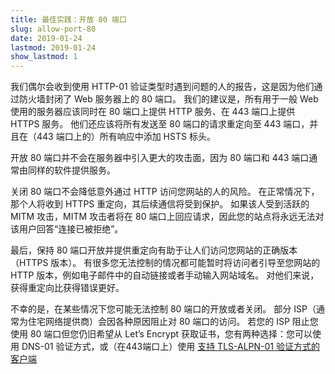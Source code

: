 ```yaml
---
title: 最佳实践：开放 80 端口
slug: allow-port-80
date: 2019-01-24
lastmod: 2019-01-24
show_lastmod: 1
---
```



我们偶尔会收到使用 HTTP-01 验证类型时遇到问题的人的报告，这是因为他们通过防火墙封闭了 Web 服务器上的 80 端口。 我们的建议是，所有用于一般 Web 使用的服务器应该同时在 80 端口上提供 HTTP 服务、在 443 端口上提供 HTTPS 服务。 他们还应该将所有发送至 80 端口的请求重定向至 443 端口，并且在（443 端口上的）所有响应中添加 HSTS 标头。

开放 80 端口并不会在服务器中引入更大的攻击面，因为 80 端口和 443 端口通常由同样的软件提供服务。

关闭 80 端口不会降低意外通过 HTTP 访问您网站的人的风险。 在正常情况下，那个人将收到 HTTPS 重定向，其后续通信将受到保护。 如果该人受到活跃的 MITM 攻击，MITM 攻击者将在 80 端口上回应请求，因此您的站点将永远无法对该用户回答“连接已被拒绝”。

最后，保持 80 端口开放并提供重定向有助于让人们访问您网站的正确版本（HTTPS 版本）。 有很多您无法控制的情况都可能暂时将访问者引导至您网站的 HTTP 版本，例如电子邮件中的自动链接或者手动输入网站域名。 对他们来说，获得重定向比获得错误更好。

不幸的是，在某些情况下您可能无法控制 80 端口的开放或者关闭。 部分 ISP（通常为住宅网络提供商）会因各种原因阻止对 80 端口的访问。 若您的 ISP 阻止您使用 80 端口但您仍旧希望从 Let’s Encrypt 获取证书，您有两种选择：您可以使用 DNS-01 验证方式，或（在443端口上）使用 [支持 TLS-ALPN-01 验证方式的客户端](https://community.letsencrypt.org/t/which-client-support-tls-alpn-challenge/75859/2)
